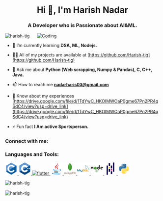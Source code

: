 <h1 align="center">Hi 👋, I'm Harish Nadar</h1>
<h3 align="center">A Developer who is Passionate about AI&ML.</h3>
<img align="right" alt="Coding" width="400" src="https://t3.ftcdn.net/jpg/01/78/65/02/360_F_178650212_oePgGaIhKUhz0cIg2bLBGsFsdbWs5Xwj.jpg">

<p align="left"> <img src="https://komarev.com/ghpvc/?username=harish-tig&label=Profile%20views&color=0e75b6&style=flat" alt="harish-tig" /> </p>

- 🌱 I’m currently learning **DSA, ML, Nodejs.**

- 👨‍💻 All of my projects are available at [https://github.com/Harish-tig](https://github.com/Harish-tig)

- 💬 Ask me about **Python (Web scrapping, Numpy & Pandas), C, C++, Java.**

- 📫 How to reach me **nadarharis03@gmail.com**

- 📄 Know about my experiences [https://drive.google.com/file/d/1TdYwC_HKOIMWOaP0gme67Pn2PR4qSdC4/view?usp=drive_link](https://drive.google.com/file/d/1TdYwC_HKOIMWOaP0gme67Pn2PR4qSdC4/view?usp=drive_link)

- ⚡ Fun fact **I Am active Sportsperson.**

<h3 align="left">Connect with me:</h3>
<p align="left">
</p>

<h3 align="left">Languages and Tools:</h3>
<p align="left"> <a href="https://www.cprogramming.com/" target="_blank" rel="noreferrer"> <img src="https://raw.githubusercontent.com/devicons/devicon/master/icons/c/c-original.svg" alt="c" width="40" height="40"/> </a> <a href="https://www.w3schools.com/cpp/" target="_blank" rel="noreferrer"> <img src="https://raw.githubusercontent.com/devicons/devicon/master/icons/cplusplus/cplusplus-original.svg" alt="cplusplus" width="40" height="40"/> </a> <a href="https://flutter.dev" target="_blank" rel="noreferrer"> <img src="https://www.vectorlogo.zone/logos/flutterio/flutterio-icon.svg" alt="flutter" width="40" height="40"/> </a> <a href="https://www.java.com" target="_blank" rel="noreferrer"> <img src="https://raw.githubusercontent.com/devicons/devicon/master/icons/java/java-original.svg" alt="java" width="40" height="40"/> </a> <a href="https://www.mongodb.com/" target="_blank" rel="noreferrer"> <img src="https://raw.githubusercontent.com/devicons/devicon/master/icons/mongodb/mongodb-original-wordmark.svg" alt="mongodb" width="40" height="40"/> </a> <a href="https://www.mysql.com/" target="_blank" rel="noreferrer"> <img src="https://raw.githubusercontent.com/devicons/devicon/master/icons/mysql/mysql-original-wordmark.svg" alt="mysql" width="40" height="40"/> </a> <a href="https://nodejs.org" target="_blank" rel="noreferrer"> <img src="https://raw.githubusercontent.com/devicons/devicon/master/icons/nodejs/nodejs-original-wordmark.svg" alt="nodejs" width="40" height="40"/> </a> <a href="https://pandas.pydata.org/" target="_blank" rel="noreferrer"> <img src="https://raw.githubusercontent.com/devicons/devicon/2ae2a900d2f041da66e950e4d48052658d850630/icons/pandas/pandas-original.svg" alt="pandas" width="40" height="40"/> </a> <a href="https://www.python.org" target="_blank" rel="noreferrer"> <img src="https://raw.githubusercontent.com/devicons/devicon/master/icons/python/python-original.svg" alt="python" width="40" height="40"/> </a> </p>

<p><img align="center" src="https://github-readme-stats.vercel.app/api/top-langs?username=harish-tig&show_icons=true&locale=en&layout=compact" alt="harish-tig" /></p>

<p><img align="center" src="https://github-readme-streak-stats.herokuapp.com/?user=harish-tig&" alt="harish-tig" /></p>
